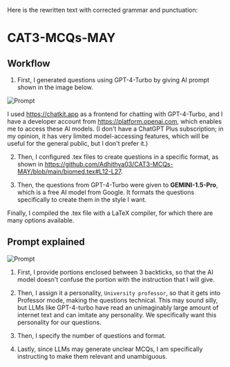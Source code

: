 Here is the rewritten text with corrected grammar and punctuation:

# CAT3-MCQs-MAY

## Workflow

1. First, I generated questions using GPT-4-Turbo by giving AI prompt shown in the image below. 

![Prompt](https://github.com/Adhithya03/CAT3-MCQs-MAY/assets/77617084/3acce5a2-92d9-4e46-a2ab-60915e16c29f)

I used https://chatkit.app as a frontend for chatting with GPT-4-Turbo, and I have a developer account from https://platform.openai.com, which enables me to access these AI models. (I don't have a ChatGPT Plus subscription; in my opinion, it has very limited model-accessing features, which will be useful for the general public, but I don't prefer it.)


2. Then, I configured .tex files to create questions in a specific format, as shown in https://github.com/Adhithya03/CAT3-MCQs-MAY/blob/main/biomed.tex#L12-L27.

3. Then, the questions from GPT-4-Turbo were given to **GEMINI-1.5-Pro**, which is a free AI model from Google. It formats the questions specifically to create them in the style I want.

Finally, I compiled the .tex file with a LaTeX compiler, for which there are many options available.


## Prompt explained


![Prompt](https://github.com/Adhithya03/CAT3-MCQs-MAY/assets/77617084/3acce5a2-92d9-4e46-a2ab-60915e16c29f)

1. First, I provide portions enclosed between 3 backticks, so that the AI model doesn't confuse the portion with the instruction that I will give.

2. Then, I assign it a personality, `University professor`, so that it gets into Professor mode, making the questions technical. This may sound silly, but LLMs like GPT-4-turbo have read an unimaginably large amount of internet text and can imitate any personality. We specifically want this personality for our questions.

3. Then, I specify the number of questions and format.

4. Lastly, since LLMs may generate unclear MCQs, I am specifically instructing to make them relevant and unambiguous.
